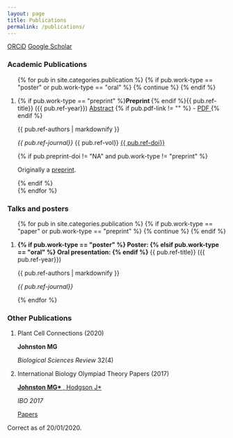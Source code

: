 ```yaml
---
layout: page
title: Publications
permalink: /publications/
---
```


[ORCiD](https://orcid.org/0000-0003-1141-6135) [Google Scholar](https://scholar.google.co.uk/citations?user=nliFYiAAAAAJ) 

### Academic Publications
<ol>
{% for pub in site.categories.publication %}
  {% if pub.work-type == "poster" or pub.work-type == "oral" %}
    {% continue %}
  {% endif %}
  <li>
    <p>{% if pub.work-type == "preprint" %}<strong>Preprint </strong>{% endif %}{{ pub.ref-title}} ({{ pub.ref-year}}) <a href="{{ site.baseurl }}{{ pub.url }}">Abstract</a> {% if pub.pdf-link != "" %} - <a href="{{ site.baseurl }}/{{ pub.pdf-link}}"> PDF </a> {% endif %} </p>
    <p>{{ pub.ref-authors | markdownify }}</p>
    <p><em>{{ pub.ref-journal}}</em> {{ pub.ref-vol}} <a href="https://doi.org/{{ pub.ref-doi}}">{{ pub.ref-doi}}</a></p>
    {% if pub.preprint-doi != "NA" and pub.work-type != "preprint" %}<p>Originally a <a href="https://doi.org/{{ pub.preprint-doi}}">preprint</a>.</p>{% endif %}
  </li>
{% endfor %}
</ol>

### Talks and posters
<ol>
{% for pub in site.categories.publication %}
  {% if pub.work-type == "paper" or pub.work-type == "preprint" %}
    {% continue %}
  {% endif %}
  <li>
    <p><strong>
      {% if pub.work-type == "poster" %}
        Poster: 
      {% elsif pub.work-type == "oral" %}
        Oral presentation: 
      {% endif %}
      </strong> {{ pub.ref-title}} ({{ pub.ref-year}})</p>
    <p>{{ pub.ref-authors | markdownify }}</p>
    <p><em>{{ pub.ref-journal}}</em></p>
  </li>
{% endfor %}
</ol>

### Other Publications
<ol>
  <li>
    <p> Plant Cell Connections (2020) </p>
    <p> <strong> Johnston MG </strong> </p>
    <p> <em> Biological Sciences Review </em> 32(4) </p>
  </li>
  <li>
    <p> International Biology Olympiad Theory Papers (2017) </p>
    <p> <a href="https://ibo2017.rsb.org.uk/organisation/committees.html"><strong> Johnston MG* </strong>, Hodgson J* </a></p>
    <p> <em> IBO 2017 </em></p>
    <p> <a href="https://www.ibo-info.org/en/info/papers.html">Papers</a> </p>
  </li>
</ol>


Correct as of 20/01/2020.
